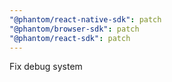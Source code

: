 ```yaml
---
"@phantom/react-native-sdk": patch
"@phantom/browser-sdk": patch
"@phantom/react-sdk": patch
---
```


Fix debug system
